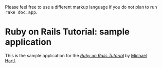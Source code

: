 
Please feel free to use a different markup language if you do not plan to run
<tt>rake doc:app</tt>.

# Ruby on Rails Tutorial: sample application

This is the sample application for
the [*Ruby on Rails Tutorial*](http://railstutorial.org/)
by [Michael Hartl](http://michaelhartl.com/).